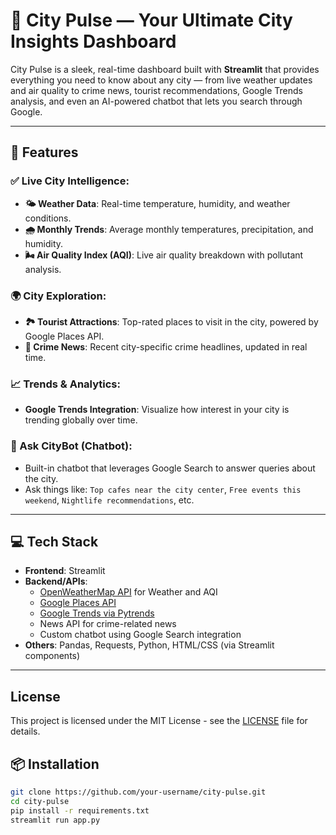 # 🌆 City Pulse — Your Ultimate City Insights Dashboard

City Pulse is a sleek, real-time dashboard built with **Streamlit** that provides everything you need to know about any city — from live weather updates and air quality to crime news, tourist recommendations, Google Trends analysis, and even an AI-powered chatbot that lets you search through Google.

---

## 🚀 Features

### ✅ Live City Intelligence:
- **🌤️ Weather Data**: Real-time temperature, humidity, and weather conditions.
- **🌧️ Monthly Trends**: Average monthly temperatures, precipitation, and humidity.
- **🌬️ Air Quality Index (AQI)**: Live air quality breakdown with pollutant analysis.

### 🌍 City Exploration:
- **🏞️ Tourist Attractions**: Top-rated places to visit in the city, powered by Google Places API.
- **📰 Crime News**: Recent city-specific crime headlines, updated in real time.

### 📈 Trends & Analytics:
- **Google Trends Integration**: Visualize how interest in your city is trending globally over time.

### 🤖 Ask CityBot (Chatbot):
- Built-in chatbot that leverages Google Search to answer queries about the city.
- Ask things like: `Top cafes near the city center`, `Free events this weekend`, `Nightlife recommendations`, etc.

---

## 💻 Tech Stack

- **Frontend**: Streamlit
- **Backend/APIs**:
  - [OpenWeatherMap API](https://openweathermap.org/api) for Weather and AQI
  - [Google Places API](https://developers.google.com/maps/documentation/places/web-service/overview)
  - [Google Trends via Pytrends](https://github.com/GeneralMills/pytrends)
  - News API for crime-related news
  - Custom chatbot using Google Search integration
- **Others**: Pandas, Requests, Python, HTML/CSS (via Streamlit components)

---

## License
This project is licensed under the MIT License - see the [LICENSE](LICENSE) file for details.


## 📦 Installation

```bash
git clone https://github.com/your-username/city-pulse.git
cd city-pulse
pip install -r requirements.txt
streamlit run app.py
